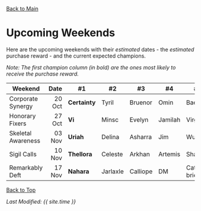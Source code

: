 [Back to Main](index.md)

# Upcoming Weekends

Here are the upcoming weekends with their *estimated* dates - the *estimated* purchase reward - and the current expected champions.

*Note: The first champion column (in bold) are the ones most likely to receive the purchase reward.*

| Weekend | Date | #1 | #2 | #3 | #4 | #5 | Reward |
|---|--:|---|---|---|---|---|---|
| Corporate Synergy | 20 Oct | **Certainty** | Tyril | Bruenor | Omin | Baeloth | Golden Epic |
| Honorary Fixers | 27 Oct | **Vi** | Minsc | Evelyn | Jamilah | Virgil | Golden Epic |
| Skeletal Awareness | 03 Nov | **Uriah** | Delina | Asharra | Jim | Wulfgar | Golden Epic |
| Sigil Calls | 10 Nov | **Thellora** | Celeste | Arkhan | Artemis | Shandie | Golden Epic |
| Remarkably Deft | 17 Nov | **Nahara** | Jarlaxle | Calliope | DM | Catti-brie | Golden Epic |

[Back to Top](#top)

*Last Modified: {{ site.time }}*